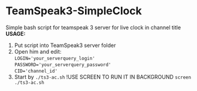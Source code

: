 # TeamSpeak3-SimpleClock
Simple bash script for teamspeak 3 server for live clock in channel title </br>
**USAGE:** </br>
1. Put script into TeamSpeak3 server folder
1. Open him and edit:</br>
	  `LOGIN='your_serverquery_login'`</br>
  	`PASSWORD='your_serverquery_password'`</br>
	  `CID='channel_id'`</br>
1. Start by `./ts3-ac.sh` !USE SCREEN TO RUN IT IN BACKGROUND `screen ./ts3-ac.sh`
